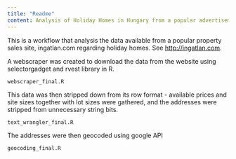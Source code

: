 ```yaml
---
title: "Readme"
content: Analysis of Holiday Homes in Hungary from a popular advertisement site ingatlan.com 
---
```


This is a workflow that analysis the data available from a popular property sales site, ingatlan.com regarding holiday homes. See <http://ingatlan.com>.

A webscraper was created to download the data from the website using selectorgadget and rvest library in R. 

```{r}
webscraper_final.R
```

This data was then stripped down from its row format - available prices and site sizes together with lot sizes were gathered, and the addresses were stripped from unnecessary string bits. 

```{r}
text_wrangler_final.R
```

The addresses were then geocoded using google API

```{r}
geocoding_final.R
```



